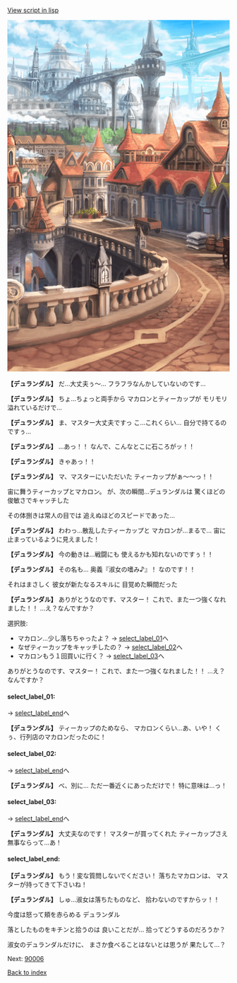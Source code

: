 [View script in lisp](../scripts/10034203.txt)

![town.png](../images/backgrounds/town.png)

**【デュランダル】**
だ…大丈夫ぅ〜…
フラフラなんかしていないのです…

**【デュランダル】**
ちょ…ちょっと両手から
マカロンとティーカップが
モリモリ溢れているだけで…

**【デュランダル】**
ま、マスター大丈夫ですっ
こ…これくらい…
自分で持てるのですぅ…

**【デュランダル】**
…あっ！！
なんで、こんなとこに石ころがッ！！

**【デュランダル】**
きゃあっ！！

**【デュランダル】**
マ、マスターにいただいた
ティーカップがぁ〜〜っ！！

宙に舞うティーカップとマカロン。
が、次の瞬間…デュランダルは
驚くほどの俊敏さでキャッチした

その体捌きは常人の目では
追えぬほどのスピードであった…

**【デュランダル】**
わわっ…散乱したティーカップと
マカロンが…まるで…
宙に止まっているように見えました！

**【デュランダル】**
今の動きは…戦闘にも
使えるかも知れないのですぅ！！

**【デュランダル】**
その名も…
奥義『淑女の嗜み♪』！
なのです！！

それはまさしく
彼女が新たなるスキルに
目覚めた瞬間だった

**【デュランダル】**
ありがとうなのです、マスター！
これで、また一つ強くなれました！！
…え？なんですか？

選択肢:
- マカロン…少し落ちちゃったよ？ → [select_label_01](#select_label_01)へ
- なぜティーカップをキャッチしたの？ → [select_label_02](#select_label_02)へ
- マカロンもう１回買いに行く？ → [select_label_03](#select_label_03)へ

ありがとうなのです、マスター！
これで、また一つ強くなれました！！
…え？なんですか？

#### select_label_01:
 → [select_label_end](#select_label_end)へ

**【デュランダル】**
ティーカップのためなら、
マカロンくらい…あ、いや！
くぅ、行列店のマカロンだったのに！

#### select_label_02:
 → [select_label_end](#select_label_end)へ

**【デュランダル】**
べ、別に…
ただ一番近くにあっただけで！
特に意味は…っ！

#### select_label_03:
 → [select_label_end](#select_label_end)へ

**【デュランダル】**
大丈夫なのです！
マスターが買ってくれた
ティーカップさえ無事ならって…あ！

#### select_label_end:

**【デュランダル】**
もう！変な質問しないでください！
落ちたマカロンは、
マスターが持ってきて下さいね！

**【デュランダル】**
しゅ…淑女は落ちたものなど、
拾わないのですからッ！！

今度は怒って頬を赤らめる
デュランダル

落としたものをキチンと拾うのは
良いことだが…
拾ってどうするのだろうか？

淑女のデュランダルだけに、
まさか食べることはないとは思うが
果たして…？

Next: [90006](90006.md)

[Back to index](index.md)
